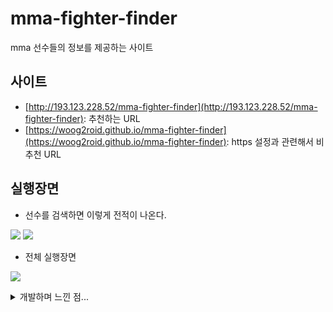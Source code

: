 # mma-fighter-finder
mma 선수들의 정보를 제공하는 사이트

## 사이트
- [http://193.123.228.52/mma-fighter-finder](http://193.123.228.52/mma-fighter-finder): 추천하는 URL
- [https://woog2roid.github.io/mma-fighter-finder](https://woog2roid.github.io/mma-fighter-finder): https 설정과 관련해서 비추천 URL


## 실행장면
- 선수를 검색하면  이렇게 전적이 나온다.  

![](https://user-images.githubusercontent.com/54667577/110948546-d527a900-8384-11eb-8fda-ae3ea57ceba5.png)
![](https://user-images.githubusercontent.com/54667577/110948555-d6f16c80-8384-11eb-9e2c-75afc74554db.png)

- 전체 실행장면  

![](https://user-images.githubusercontent.com/54667577/110946940-dce64e00-8382-11eb-9960-b6a30bf2f1fd.gif)


<details>
<summary>개발하며 느낀 점...</summary>
<div markdown="1">

- 리액트를 공부했으니 뭐라도 만들어보고 싶다는 생각에 제작하였음
  - 아쉬운 점은 리덕스라던가 conetex API를 이용할 생각이었는데 생각보다 상태관리 할 것이 없어서 어쩌다 보니 이용하지 않게되었음... 
- [woog2roid/mma-api](https://github.com/woog2roid/mma-api)를 이용해서 api 서버를 제작하였음
  - 원래 쓰려고 생각한 [오픈소스 mma-api](https://github.com/valish/mma-api)가 있었는데 돌아가질 않아서, fork해서 아주 약간 손을 봤다... 크게 손을 본건 아니고...
- github page를 이용해서 build를 하긴 하였는데, 서버를 여는 것과 관련해서 작업을 전혀 하지 않아서, 선수 검색은 불가능 한 상태로 끝냈는데 조금 아쉽기도 하다...
  - 근데 서버 열면, 좀 힘들 거 같으면서도 재밌을 듯...?

정말로 마무리하며 2021/03/24 추가
- 원래는 서버를 여는김에 핸드폰에서도 편하게 볼 수있게 반응형으로 마무리를 하려고 하였으나, HTTPS에서 도메인과 관련해서 가로막히는 바람에 이는 포기했다. (CSS코드가 조금 많이 별로다.)
- 가장 싼 도메인을 하나 살까도 고민 중이긴 한데 그렇다 해도 이 사이트를 더 관리하지는 않을 것 같다. 

2021/04/17 추가
- 반응형을 추가하였다....
- <u>_반응형 웹으로 바꾸면서 든 생각인데, searchWrapper라는 이름은 어차피 컴포넌트가 search이기 때문에 wrapper로 바꿀 수 있을 듯 한데, DARK_GRAY색들의 저것들을 하나로 묶어서 styled component를 따로 하나만 제작해 두었어도 좋았을거라는 생각이 든다._</u>
- 일단은 그렇게 해두지 않고, 나름 글자 크기에 맞춰서 맘에 들게 디자인을 해놨는데, 이것도 컴포넌트가 아니라 외부에서 처리할 방법이 있지 않을까?
</details>
</div>
